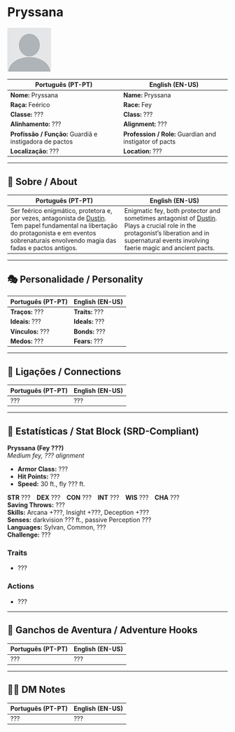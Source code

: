 # Pryssana

![Pryssana](docs/assets/npc/npc_blank.png)

| **Português (PT-PT)** | **English (EN-US)** |
| --------------------- | ------------------- |
| **Nome:** Pryssana | **Name:** Pryssana |
| **Raça:** Feérico | **Race:** Fey |
| **Classe:** ??? | **Class:** ??? |
| **Alinhamento:** ??? | **Alignment:** ??? |
| **Profissão / Função:** Guardiã e instigadora de pactos | **Profession / Role:** Guardian and instigator of pacts |
| **Localização:** ??? | **Location:** ??? |

---

## 📖 Sobre / About

| **Português (PT-PT)** | **English (EN-US)** |
| --------------------- | ------------------- |
| Ser feérico enigmático, protetora e, por vezes, antagonista de [Dustin](pc_dustin_thorne.md). Tem papel fundamental na libertação do protagonista e em eventos sobrenaturais envolvendo magia das fadas e pactos antigos. | Enigmatic fey, both protector and sometimes antagonist of [Dustin](pc_dustin_thorne.md). Plays a crucial role in the protagonist’s liberation and in supernatural events involving faerie magic and ancient pacts. |

---

## 🎭 Personalidade / Personality

| **Português (PT-PT)** | **English (EN-US)** |
| --------------------- | ------------------- |
| **Traços:** ??? | **Traits:** ??? |
| **Ideais:** ??? | **Ideals:** ??? |
| **Vínculos:** ??? | **Bonds:** ??? |
| **Medos:** ??? | **Fears:** ??? |

---

## 🔗 Ligações / Connections

| **Português (PT-PT)** | **English (EN-US)** |
| --------------------- | ------------------- |
| ??? | ??? |

---

<!-- 🔒 DM-ONLY SECTION BELOW -->

## 🧩 Estatísticas / Stat Block (SRD-Compliant)

**Pryssana (Fey ???)**  
*Medium fey, ??? alignment*

- **Armor Class:** ???  
- **Hit Points:** ???  
- **Speed:** 30 ft., fly ??? ft.  

**STR** ??? **DEX** ??? **CON** ??? **INT** ??? **WIS** ??? **CHA** ???  
**Saving Throws:** ???  
**Skills:** Arcana +???, Insight +???, Deception +???  
**Senses:** darkvision ??? ft., passive Perception ???  
**Languages:** Sylvan, Common, ???  
**Challenge:** ???  

### Traits
- ???

### Actions
- ???

---

## 🎲 Ganchos de Aventura / Adventure Hooks

| **Português (PT-PT)** | **English (EN-US)** |
| --------------------- | ------------------- |
| ??? | ??? |

---

## 🧑‍💻 DM Notes

| **Português (PT-PT)** | **English (EN-US)** |
| --------------------- | ------------------- |
| ??? | ??? |
